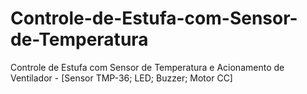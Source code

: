 # Controle-de-Estufa-com-Sensor-de-Temperatura
Controle de Estufa com Sensor de Temperatura e Acionamento de Ventilador - [Sensor TMP-36; LED; Buzzer; Motor CC]
